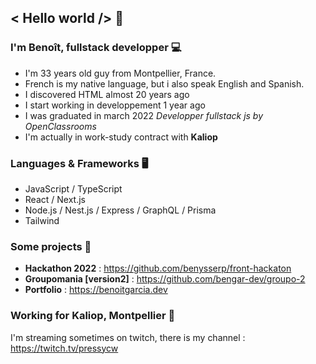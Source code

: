 ## < Hello world /> 👋


### I'm Benoît, fullstack developper 💻
* I'm 33 years old guy from Montpellier, France. <img src='https://upload.wikimedia.org/wikipedia/commons/thumb/c/c3/Flag_of_France.svg/1024px-Flag_of_France.svg.png' width='14px' />
* French is my native language, but i also speak English and Spanish.
* I discovered HTML almost 20 years ago
* I start working in developpement 1 year ago
* I was graduated in march 2022 *Developper fullstack js by OpenClassrooms* <img src='https://upload.wikimedia.org/wikipedia/fr/0/0d/Logo_OpenClassrooms.png' width='14px' />
* I'm actually in work-study contract with **Kaliop**

### Languages & Frameworks 🖥️
* JavaScript / TypeScript
* React / Next.js
* Node.js / Nest.js / Express / GraphQL / Prisma
* Tailwind

### Some projects 📁

* **Hackathon 2022** : https://github.com/benysserp/front-hackaton
* **Groupomania [version2]** : https://github.com/bengar-dev/groupo-2
* **Portfolio** : https://benoitgarcia.dev

### Working for Kaliop, Montpellier 🌌

I'm streaming sometimes on twitch, there is my channel : https://twitch.tv/pressycw
